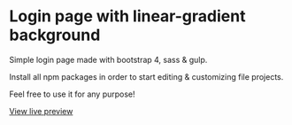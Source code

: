 # Login page with linear-gradient background

Simple login page made with bootstrap 4, sass & gulp.

Install all npm packages in order to start editing & customizing file projects.

Feel free to use it for any purpose!

[View live preview](https://raymoff.github.io/login-gradient "Preview")
